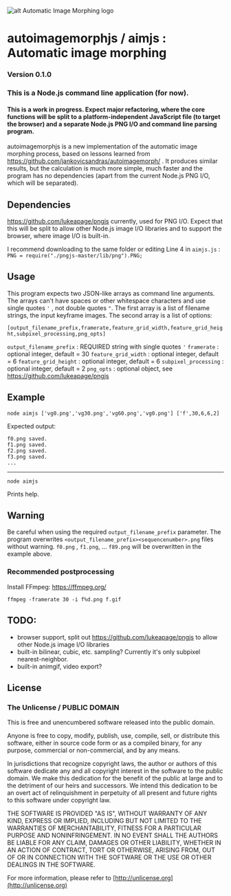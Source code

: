 
![alt Automatic Image Morphing logo](f.gif)

# autoimagemorphjs / aimjs : Automatic image morphing

### Version 0.1.0
### This is a Node.js command line application (for now).
#### This is a work in progress. Expect major refactoring, where the core functions will be split to a platform-independent JavaScript file (to target the browser) and a separate Node.js PNG I/O and command line parsing program. 

autoimagemorphjs is a new implementation of the automatic image morphing process, based on lessons learned from https://github.com/jankovicsandras/autoimagemorph/ . It produces similar results, but the calculation is much more simple, much faster and the program has no dependencies (apart from the current Node.js PNG I/O, which will be separated).

## Dependencies

https://github.com/lukeapage/pngjs  currently, used for PNG I/O. Expect that this will be split to allow other Node.js image I/O libraries and to support the browser, where image I/O is built-in.

I recommend downloading to the same folder or editing Line 4 in ```aimjs.js``` : ```PNG = require("./pngjs-master/lib/png").PNG;```

## Usage

This program expects two JSON-like arrays as command line arguments. The arrays can't have spaces or other whitespace characters and use single quotes ```'``` , not double quotes ```"```. The first array is a list of filename strings, the input keyframe images. The second array is a list of options:

```[output_filename_prefix,framerate,feature_grid_width,feature_grid_height,subpixel_processing,png_opts]```

 ```output_filename_prefix``` : REQUIRED string with single quotes ```'```
 ```framerate``` : optional integer, default = 30
 ```feature_grid_width``` : optional integer, default = 6
 ```feature_grid_height``` : optional integer, default = 6
 ```subpixel_processing``` : optional integer, default = 2
 ```png_opts``` : optional object, see https://github.com/lukeapage/pngjs
 
## Example

```node aimjs ['vg0.png','vg30.png','vg60.png','vg0.png'] ['f',30,6,6,2]```

Expected output:

```
f0.png saved.
f1.png saved.
f2.png saved.
f3.png saved.
...
```
----

```node aimjs```

Prints help.

## Warning
Be careful when using the required ```output_filename_prefix``` parameter.  The program overwrites ```<output_filename_prefix><sequencenumber>.png``` files without warning. ```f0.png``` , ```f1.png```, ... ```f89.png``` will be overwritten in the example above.

### Recommended postprocessing
Install FFmpeg:  https://ffmpeg.org/

```ffmpeg -framerate 30 -i f%d.png f.gif```

## TODO:
- browser support, split out https://github.com/lukeapage/pngjs to allow other Node.js image I/O libraries
- built-in bilinear, cubic, etc. sampling? Currently it's only subpixel nearest-neighbor.
- built-in animgif, video export?

## License
### The Unlicense / PUBLIC DOMAIN

This is free and unencumbered software released into the public domain.

Anyone is free to copy, modify, publish, use, compile, sell, or
distribute this software, either in source code form or as a compiled
binary, for any purpose, commercial or non-commercial, and by any
means.

In jurisdictions that recognize copyright laws, the author or authors
of this software dedicate any and all copyright interest in the
software to the public domain. We make this dedication for the benefit
of the public at large and to the detriment of our heirs and
successors. We intend this dedication to be an overt act of
relinquishment in perpetuity of all present and future rights to this
software under copyright law.

THE SOFTWARE IS PROVIDED "AS IS", WITHOUT WARRANTY OF ANY KIND,
EXPRESS OR IMPLIED, INCLUDING BUT NOT LIMITED TO THE WARRANTIES OF
MERCHANTABILITY, FITNESS FOR A PARTICULAR PURPOSE AND NONINFRINGEMENT.
IN NO EVENT SHALL THE AUTHORS BE LIABLE FOR ANY CLAIM, DAMAGES OR
OTHER LIABILITY, WHETHER IN AN ACTION OF CONTRACT, TORT OR OTHERWISE,
ARISING FROM, OUT OF OR IN CONNECTION WITH THE SOFTWARE OR THE USE OR
OTHER DEALINGS IN THE SOFTWARE.

For more information, please refer to [http://unlicense.org](http://unlicense.org)
